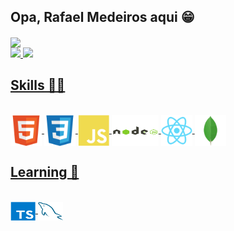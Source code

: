 ## Opa, Rafael Medeiros aqui 😁 

<img height="auto" width="auto" align="center" src="https://64.media.tumblr.com/2d0af9c90d1b1107313cc20bda01548a/tumblr_outwxnanpp1u79o2lo1_1280.gifv">

<br>

<div>
  <a href="https://github.com/rsoar">
  <img height="135em" src="https://github-readme-stats.vercel.app/api?username=rsoar&show_icons=true&theme=tokyonight&include_all_commits=true&count_private=true"/>
  <img height="135em" src="https://github-readme-stats.vercel.app/api/top-langs/?username=rsoar&layout=compact&langs_count=7&theme=tokyonight"/>
</div>
	
<div> 
 
## Skills 👨‍💻
    
<div style=":display: inline_block"><br>
	 <img align="center" alt="rsoar-html" height="50" width="50" src="https://raw.githubusercontent.com/devicons/devicon/master/icons/html5/html5-original.svg">
	 <img align="center" alt="rsoar-css3" height="50" width="50" src="https://raw.githubusercontent.com/devicons/devicon/master/icons/css3/css3-original.svg">
    <img align="center" alt="rsoar-js" height="50" width="50" src="https://raw.githubusercontent.com/devicons/devicon/master/icons/javascript/javascript-plain.svg">
    <img align="center" alt="rsoar-node" height="50" width="75" src="https://raw.githubusercontent.com/devicons/devicon/master/icons/nodejs/nodejs-original-wordmark.svg">
    <img align="center" alt="rsoar-react" height="50" width="50" src="https://raw.githubusercontent.com/devicons/devicon/master/icons/react/react-original.svg">
    <img align="center" alt="rsoar-mongo" height="50" width="50" src="https://raw.githubusercontent.com/devicons/devicon/master/icons/mongodb/mongodb-original.svg">
    
</div>
  
</div>


## Learning 🧠
	
<div style=":display: inline_block"><br>
    <img align="center" alt="rsoar-js" height="30" width="40" src="https://raw.githubusercontent.com/devicons/devicon/master/icons/typescript/typescript-plain.svg">
    <img align="center" alt="rsoar-node" height="30" width="40" src="https://raw.githubusercontent.com/devicons/devicon/master/icons/mysql/mysql-plain.svg">
</div>
	

  
##
  
